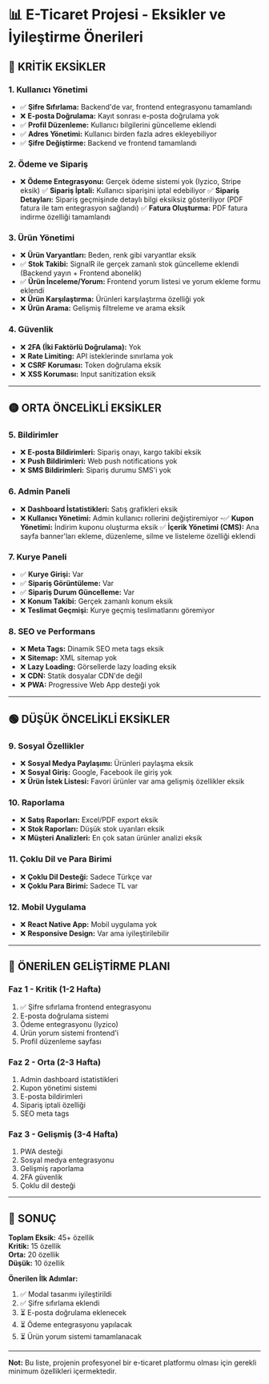 # 📊 E-Ticaret Projesi - Eksikler ve İyileştirme Önerileri

## 🔴 KRİTİK EKSİKLER

### 1. **Kullanıcı Yönetimi**

- ✅ **Şifre Sıfırlama:** Backend'de var, frontend entegrasyonu tamamlandı
- ❌ **E-posta Doğrulama:** Kayıt sonrası e-posta doğrulama yok
- ✅ **Profil Düzenleme:** Kullanıcı bilgilerini güncelleme eklendi
- ✅ **Adres Yönetimi:** Kullanıcı birden fazla adres ekleyebiliyor
- ✅ **Şifre Değiştirme:** Backend ve frontend tamamlandı

### 2. **Ödeme ve Sipariş**

- ❌ **Ödeme Entegrasyonu:** Gerçek ödeme sistemi yok (Iyzico, Stripe eksik)
  ✅ **Sipariş İptali:** Kullanıcı siparişini iptal edebiliyor
  ✅ **Sipariş Detayları:** Sipariş geçmişinde detaylı bilgi eksiksiz gösteriliyor (PDF fatura ile tam entegrasyon sağlandı)
  ✅ **Fatura Oluşturma:** PDF fatura indirme özelliği tamamlandı

### 3. **Ürün Yönetimi**

- ❌ **Ürün Varyantları:** Beden, renk gibi varyantlar eksik
- ✅ **Stok Takibi:** SignalR ile gerçek zamanlı stok güncelleme eklendi (Backend yayın + Frontend abonelik)
- ✅ **Ürün İnceleme/Yorum:** Frontend yorum listesi ve yorum ekleme formu eklendi
- ❌ **Ürün Karşılaştırma:** Ürünleri karşılaştırma özelliği yok
- ❌ **Ürün Arama:** Gelişmiş filtreleme ve arama eksik

### 4. **Güvenlik**

- ❌ **2FA (İki Faktörlü Doğrulama):** Yok
- ❌ **Rate Limiting:** API isteklerinde sınırlama yok
- ❌ **CSRF Koruması:** Token doğrulama eksik
- ❌ **XSS Koruması:** Input sanitization eksik

---

## 🟡 ORTA ÖNCELİKLİ EKSİKLER

### 5. **Bildirimler**

- ❌ **E-posta Bildirimleri:** Sipariş onayı, kargo takibi eksik
- ❌ **Push Bildirimleri:** Web push notifications yok
- ❌ **SMS Bildirimleri:** Sipariş durumu SMS'i yok

### 6. **Admin Paneli**

- ❌ **Dashboard İstatistikleri:** Satış grafikleri eksik
- ❌ **Kullanıcı Yönetimi:** Admin kullanıcı rollerini değiştiremiyor
  -✅ **Kupon Yönetimi:** İndirim kuponu oluşturma eksik
  ✅ **İçerik Yönetimi (CMS):** Ana sayfa banner'ları ekleme, düzenleme, silme ve listeleme özelliği eklendi

### 7. **Kurye Paneli**

- ✅ **Kurye Girişi:** Var
- ✅ **Sipariş Görüntüleme:** Var
- ✅ **Sipariş Durum Güncelleme:** Var
- ❌ **Konum Takibi:** Gerçek zamanlı konum eksik
- ❌ **Teslimat Geçmişi:** Kurye geçmiş teslimatlarını göremiyor

### 8. **SEO ve Performans**

- ❌ **Meta Tags:** Dinamik SEO meta tags eksik
- ❌ **Sitemap:** XML sitemap yok
- ❌ **Lazy Loading:** Görsellerde lazy loading eksik
- ❌ **CDN:** Statik dosyalar CDN'de değil
- ❌ **PWA:** Progressive Web App desteği yok

---

## 🟢 DÜŞÜK ÖNCELİKLİ EKSİKLER

### 9. **Sosyal Özellikler**

- ❌ **Sosyal Medya Paylaşımı:** Ürünleri paylaşma eksik
- ❌ **Sosyal Giriş:** Google, Facebook ile giriş yok
- ❌ **Ürün İstek Listesi:** Favori ürünler var ama gelişmiş özellikler eksik

### 10. **Raporlama**

- ❌ **Satış Raporları:** Excel/PDF export eksik
- ❌ **Stok Raporları:** Düşük stok uyarıları eksik
- ❌ **Müşteri Analizleri:** En çok satan ürünler analizi eksik

### 11. **Çoklu Dil ve Para Birimi**

- ❌ **Çoklu Dil Desteği:** Sadece Türkçe var
- ❌ **Çoklu Para Birimi:** Sadece TL var

### 12. **Mobil Uygulama**

- ❌ **React Native App:** Mobil uygulama yok
- ❌ **Responsive Design:** Var ama iyileştirilebilir

---

## 🎯 ÖNERİLEN GELİŞTİRME PLANI

### Faz 1 - Kritik (1-2 Hafta)

1. ✅ Şifre sıfırlama frontend entegrasyonu
2. E-posta doğrulama sistemi
3. Ödeme entegrasyonu (Iyzico)
4. Ürün yorum sistemi frontend'i
5. Profil düzenleme sayfası

### Faz 2 - Orta (2-3 Hafta)

1. Admin dashboard istatistikleri
2. Kupon yönetimi sistemi
3. E-posta bildirimleri
4. Sipariş iptali özelliği
5. SEO meta tags

### Faz 3 - Gelişmiş (3-4 Hafta)

1. PWA desteği
2. Sosyal medya entegrasyonu
3. Gelişmiş raporlama
4. 2FA güvenlik
5. Çoklu dil desteği

---

## 📝 SONUÇ

**Toplam Eksik:** 45+ özellik  
**Kritik:** 15 özellik  
**Orta:** 20 özellik  
**Düşük:** 10 özellik

**Önerilen İlk Adımlar:**

1. ✅ Modal tasarımı iyileştirildi
2. ✅ Şifre sıfırlama eklendi
3. ⏳ E-posta doğrulama eklenecek
4. ⏳ Ödeme entegrasyonu yapılacak
5. ⏳ Ürün yorum sistemi tamamlanacak

---

**Not:** Bu liste, projenin profesyonel bir e-ticaret platformu olması için gerekli minimum özellikleri içermektedir.
